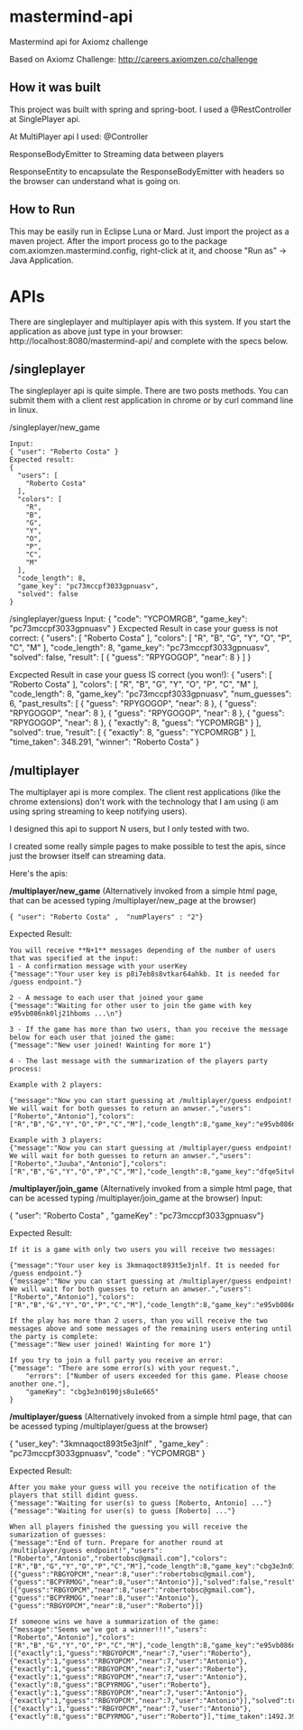 # mastermind-api
Mastermind api for Axiomz challenge

Based on Axiomz Challenge: http://careers.axiomzen.co/challenge

## How it was built

This project was built with spring and spring-boot.
I used a @RestController at SinglePlayer api.

At MultiPlayer api I used:
 @Controller
 
 ResponseBodyEmitter to Streaming data between players
 
 ResponseEntity to encapsulate the ResponseBodyEmitter with headers 
 so the browser can understand what is going on.

## How to Run

This may be easily run in Eclipse Luna or Mard. Just import the project as a maven project. After the import process go to the package com.axiomzen.mastermind.config, right-click at it, and choose "Run as" -> Java Application.

# APIs

There are singleplayer and multiplayer apis with this system. If you start the application as above just type in your browser:
http://localhost:8080/mastermind-api/  and complete with the specs below.

## /singleplayer
The singleplayer api is quite simple. There are two posts methods. You can submit them with a client rest application in chrome or by curl command line in linux.

/singleplayer/new_game

	Input:
	{ "user": "Roberto Costa" }
	Expected result:
	{
	  "users": [
		"Roberto Costa"
	  ],
	  "colors": [
		"R",
		"B",
		"G",
		"Y",
		"O",
		"P",
		"C",
		"M"
	  ],
	  "code_length": 8,
	  "game_key": "pc73mccpf3033gpnuasv",
	  "solved": false
	}


/singleplayer/guess
Input: 
	{ 
		"code": "YCPOMRGB", 
		"game_key": "pc73mccpf3033gpnuasv" 
	}
Excpected Result in case your guess is not correct:
	{
	  "users": [
		"Roberto Costa"
	  ],
	  "colors": [
		"R",
		"B",
		"G",
		"Y",
		"O",
		"P",
		"C",
		"M"
	  ],
	  "code_length": 8,
	  "game_key": "pc73mccpf3033gpnuasv",
	  "solved": false,
	  "result": [
		{
		  "guess": "RPYGOGOP",
		  "near": 8
		}
	  ]
	}

Excpected Result in case your guess IS correct (you won!):
	{
	  "users": [
		"Roberto Costa"
	  ],
	  "colors": [
		"R",
		"B",
		"G",
		"Y",
		"O",
		"P",
		"C",
		"M"
	  ],
	  "code_length": 8,
	  "game_key": "pc73mccpf3033gpnuasv",
	  "num_guesses": 6,
	  "past_results": [
		{
		  "guess": "RPYGOGOP",
		  "near": 8
		},
		{
		  "guess": "RPYGOGOP",
		  "near": 8
		},
		{
		  "guess": "RPYGOGOP",
		  "near": 8
		},
		{
		  "guess": "RPYGOGOP",
		  "near": 8
		},
		{
		  "exactly": 8,
		  "guess": "YCPOMRGB"
		}
	  ],
	  "solved": true,
	  "result": [
		{
		  "exactly": 8,
		  "guess": "YCPOMRGB"
		}
	  ],
	  "time_taken": 348.291,
	  "winner": "Roberto Costa"
	}

## /multiplayer
The multiplayer api is more complex. 
The client rest applications (like the chrome extensions) don't work with the technology that I am using (i am using spring streaming to keep notifying users). 

I designed this api to support N users, but I only tested with two.

I created some really simple pages to make possible to test the apis, since just the browser itself can streaming data.

Here's the apis:

**/multiplayer/new_game**  (Alternatively invoked from a simple html page, that can be acessed typing /multiplayer/new_page at the browser)

	{ "user": "Roberto Costa" ,  "numPlayers" : "2"}

Expected Result:

	You will receive **N+1** messages depending of the number of users that was specified at the input:
	1 - A confirmation message with your userKey 
	{"message":"Your user key is p8i7eb8s8vtkar64ahkb. It is needed for /guess endpoint."}
	
	2 - A message to each user that joined your game
	{"message":"Waiting for other user to join the game with key e95vb086nk0lj21hboms ...\n"}
	
	3 - If the game has more than two users, than you receive the message below for each user that joined the game:
	{"message":"New user joined! Wainting for more 1"}

	4 - The last message with the summarization of the players party process:
 
	Example with 2 players:
	
	{"message":"Now you can start guessing at /multiplayer/guess endpoint! We will wait for both guesses to return an anwser.","users":["Roberto","Antonio"],"colors":["R","B","G","Y","O","P","C","M"],"code_length":8,"game_key":"e95vb086nk0lj21hboms","solved":false}

	Example with 3 players:
	{"message":"Now you can start guessing at /multiplayer/guess endpoint! We will wait for both guesses to return an anwser.","users":["Roberto","Juuba","Antonio"],"colors":["R","B","G","Y","O","P","C","M"],"code_length":8,"game_key":"dfqe5itvkip53smpghul","solved":false}


	
**/multiplayer/join_game** (Alternatively invoked from a simple html page, that can be acessed typing /multiplayer/join_game at the browser)
Input:

{ "user": "Roberto Costa" ,  "gameKey" : "pc73mccpf3033gpnuasv"}

Expected Result:

	If it is a game with only two users you will receive two messages:
	
	{"message":"Your user key is 3kmnaqoct893t5e3jnlf. It is needed for /guess endpoint."}
	{"message":"Now you can start guessing at /multiplayer/guess endpoint! We will wait for both guesses to return an anwser.","users":["Roberto","Antonio"],"colors":["R","B","G","Y","O","P","C","M"],"code_length":8,"game_key":"e95vb086nk0lj21hboms","solved":false}

	If the play has more than 2 users, than you will receive the two messages above and some messages of the remaining users entering until the party is complete:
	{"message":"New user joined! Wainting for more 1"}
	
	If you try to join a full party you receive an error:
	{"message": "There are some error(s) with your request.",
		"errors": ["Number of users exceeded for this game. Please choose another one."],
		"gameKey": "cbg3e3n0190js8u1e665"
	}

	
**/multiplayer/guess** (Alternatively invoked from a simple html page, that can be acessed typing /multiplayer/guess at the browser)

{ "user_key": "3kmnaqoct893t5e3jnlf" ,  "game_key" : "pc73mccpf3033gpnuasv", "code" : "YCPOMRGB" }

Expected Result:

	After you make your guess will you receive the notification of the players that still didint guess.
	{"message":"Waiting for user(s) to guess [Roberto, Antonio] ..."}
	{"message":"Waiting for user(s) to guess [Roberto] ..."}

	When all players finished the guessing you will receive the sumarization of guesses:
	{"message":"End of turn. Prepare for another round at /multiplayer/guess endpoint!","users":["Roberto","Antonio","robertobsc@gmail.com"],"colors":["R","B","G","Y","O","P","C","M"],"code_length":8,"game_key":"cbg3e3n0190js8u1e665","num_guesses":3,"past_results":[{"guess":"RBGYOPCM","near":8,"user":"robertobsc@gmail.com"},{"guess":"BCPYRMOG","near":8,"user":"Antonio"}],"solved":false,"result":[{"guess":"RBGYOPCM","near":8,"user":"robertobsc@gmail.com"},{"guess":"BCPYRMOG","near":8,"user":"Antonio"},{"guess":"RBGYOPCM","near":8,"user":"Roberto"}]}
	
	If someone wins we have a summarization of the game:
	{"message":"Seems we've got a winner!!!","users":["Roberto","Antonio"],"colors":["R","B","G","Y","O","P","C","M"],"code_length":8,"game_key":"e95vb086nk0lj21hboms","num_guesses":8,"past_results":[{"exactly":1,"guess":"RBGYOPCM","near":7,"user":"Roberto"},{"exactly":1,"guess":"RBGYOPCM","near":7,"user":"Antonio"},{"exactly":1,"guess":"RBGYOPCM","near":7,"user":"Roberto"},{"exactly":1,"guess":"RBGYOPCM","near":7,"user":"Antonio"},{"exactly":8,"guess":"BCPYRMOG","user":"Roberto"},{"exactly":1,"guess":"RBGYOPCM","near":7,"user":"Antonio"},{"exactly":1,"guess":"RBGYOPCM","near":7,"user":"Antonio"}],"solved":true,"result":[{"exactly":1,"guess":"RBGYOPCM","near":7,"user":"Antonio"},{"exactly":8,"guess":"BCPYRMOG","user":"Roberto"}],"time_taken":1492.394,"winner":"Roberto"}
